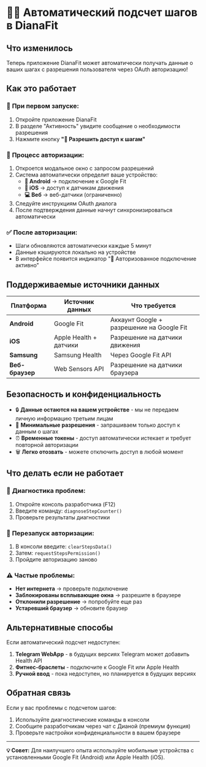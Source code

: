 # 🏃‍♀️ Автоматический подсчет шагов в DianaFit

## Что изменилось

Теперь приложение DianaFit может автоматически получать данные о ваших шагах с разрешения пользователя через OAuth авторизацию!

## Как это работает

### 📱 **При первом запуске:**
1. Откройте приложение DianaFit
2. В разделе "Активность" увидите сообщение о необходимости разрешения
3. Нажмите кнопку **"🔐 Разрешить доступ к шагам"**

### 🔐 **Процесс авторизации:**
1. Откроется модальное окно с запросом разрешений
2. Система автоматически определит ваше устройство:
   - **📱 Android** → подключение к Google Fit
   - **🍎 iOS** → доступ к датчикам движения
   - **💻 Веб** → веб-датчики (ограниченно)
3. Следуйте инструкциям OAuth диалога
4. После подтверждения данные начнут синхронизироваться автоматически

### ✅ **После авторизации:**
- Шаги обновляются автоматически каждые 5 минут
- Данные кэшируются локально на устройстве
- В интерфейсе появится индикатор "🔐 Авторизованное подключение активно"

## Поддерживаемые источники данных

| Платформа | Источник данных | Что требуется |
|-----------|-----------------|---------------|
| **Android** | Google Fit | Аккаунт Google + разрешение на Google Fit |
| **iOS** | Apple Health + датчики | Разрешение на датчики движения |
| **Samsung** | Samsung Health | Через Google Fit API |
| **Веб-браузер** | Web Sensors API | Разрешение на датчики браузера |

## Безопасность и конфиденциальность

- 🔒 **Данные остаются на вашем устройстве** - мы не передаем личную информацию третьим лицам
- 🔐 **Минимальные разрешения** - запрашиваем только доступ к данным о шагах
- ⏰ **Временные токены** - доступ автоматически истекает и требует повторной авторизации
- 🗑️ **Легко отозвать** - можете отключить доступ в любой момент

## Что делать если не работает

### 🔧 **Диагностика проблем:**
1. Откройте консоль разработчика (F12)
2. Введите команду: `diagnoseStepCounter()`
3. Проверьте результаты диагностики

### 🔄 **Перезапуск авторизации:**
1. В консоли введите: `clearStepsData()`
2. Затем: `requestStepsPermission()`
3. Пройдите авторизацию заново

### ⚠️ **Частые проблемы:**
- **Нет интернета** → проверьте подключение
- **Заблокированы всплывающие окна** → разрешите в браузере
- **Отклонили разрешение** → попробуйте еще раз
- **Устаревший браузер** → обновите браузер

## Альтернативные способы

Если автоматический подсчет недоступен:
1. **Telegram WebApp** - в будущих версиях Telegram может добавить Health API
2. **Фитнес-браслеты** - подключите к Google Fit или Apple Health
3. **Ручной ввод** - пока недоступен, но планируется в будущих версиях

## Обратная связь

Если у вас проблемы с подсчетом шагов:
1. Используйте диагностические команды в консоли
2. Сообщите разработчикам через чат с Дианой (премиум функция)
3. Проверьте настройки конфиденциальности в вашем браузере

---

**💡 Совет:** Для наилучшего опыта используйте мобильные устройства с установленными Google Fit (Android) или Apple Health (iOS).
